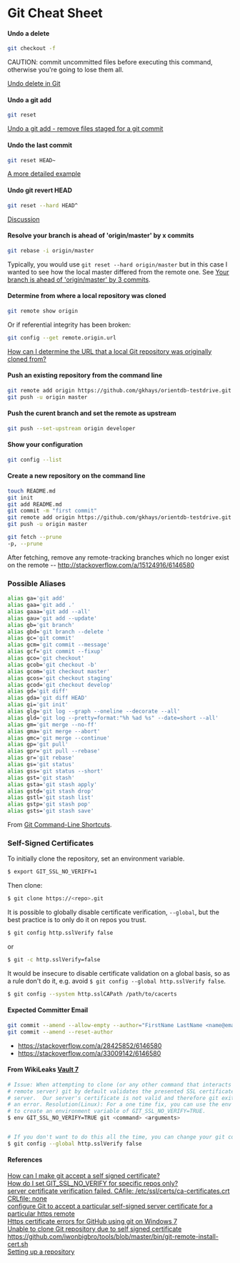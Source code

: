 # Git Cheat Sheet

#### Undo a delete

```bash
git checkout -f
```
CAUTION: commit uncommitted files before executing this command, otherwise you're going to lose them all.

[Undo delete in Git](http://stackoverflow.com/a/9478062/6146580)

#### Undo a git add

```bash
git reset
```

[Undo a git add - remove files staged for a git commit](http://data.agaric.com/undo-git-add-remove-files-staged-git-commit)

#### Undo the last commit

```bash
git reset HEAD~
```
[A more detailed example](https://stackoverflow.com/a/927386/6146580)

#### Undo git revert HEAD

```bash
git reset --hard HEAD^
```
[Discussion](https://stackoverflow.com/a/3662556/6146580)

#### Resolve your branch is ahead of 'origin/master' by x commits

```bash
git rebase -i origin/master
```
Typically, you would use `git reset --hard origin/master` but in this case I wanted to see how the local master differed from the remote one. See [Your branch is ahead of 'origin/master' by 3 commits](https://stackoverflow.com/a/16288283/6146580).

#### Determine from where a local repository was cloned

```bash
git remote show origin
```
Or if referential integrity has been broken:
```bash
git config --get remote.origin.url
```
[How can I determine the URL that a local Git repository was originally cloned from?](https://stackoverflow.com/questions/4089430/how-can-i-determine-the-url-that-a-local-git-repository-was-originally-cloned-fr)

#### Push an existing repository from the command line

```bash
git remote add origin https://github.com/gkhays/orientdb-testdrive.git
git push -u origin master
```

#### Push the curent branch and set the remote as upstream

```bash
git push --set-upstream origin developer
```

#### Show your configuration

```bash
git config --list
```

#### Create a new repository on the command line

```bash
touch README.md
git init
git add README.md
git commit -m "first commit"
git remote add origin https://github.com/gkhays/orientdb-testdrive.git
git push -u origin master
```

```bash
git fetch --prune
-p, --prune
```
After fetching, remove any remote-tracking branches which no longer exist on the remote -- http://stackoverflow.com/a/15124916/6146580

### Possible Aliases

```bash
alias ga='git add'
alias gaa='git add .'
alias gaaa='git add --all'
alias gau='git add --update'
alias gb='git branch'
alias gbd='git branch --delete '
alias gc='git commit'
alias gcm='git commit --message'
alias gcf='git commit --fixup'
alias gco='git checkout'
alias gcob='git checkout -b'
alias gcom='git checkout master'
alias gcos='git checkout staging'
alias gcod='git checkout develop'
alias gd='git diff'
alias gda='git diff HEAD'
alias gi='git init'
alias glg='git log --graph --oneline --decorate --all'
alias gld='git log --pretty=format:"%h %ad %s" --date=short --all'
alias gm='git merge --no-ff'
alias gma='git merge --abort'
alias gmc='git merge --continue'
alias gp='git pull'
alias gpr='git pull --rebase'
alias gr='git rebase'
alias gs='git status'
alias gss='git status --short'
alias gst='git stash'
alias gsta='git stash apply'
alias gstd='git stash drop'
alias gstl='git stash list'
alias gstp='git stash pop'
alias gsts='git stash save'
```
From [Git Command-Line Shortcuts](https://jonsuh.com/blog/git-command-line-shortcuts/).

### Self-Signed Certificates

To initially clone the repository, set an environment variable.

```bash
$ export GIT_SSL_NO_VERIFY=1
```

Then clone:

```bash
$ git clone https://<repo>.git
```

It is possible to globally disable certificate verification, `--global`, but the best practice is to only do it on repos you trust.

```bash
$ git config http.sslVerify false
```
or
```bash
$ git -c http.sslVerify=false
```

It would be insecure to disable certificate validation on a global basis, so as a rule don't do it, e.g. avoid `$ git config --global http.sslVerify false`.

```bash
$ git config --system http.sslCAPath /path/to/cacerts
```

#### Expected Committer Email

```bash
git commit --amend --allow-empty --author="FirstName LastName <name@email.com>"
git commit --amend --reset-author
```
* https://stackoverflow.com/a/28425852/6146580
* https://stackoverflow.com/a/33009142/6146580

#### From WikiLeaks [Vault 7](https://wikileaks.org/ciav7p1/cms/page_1179773.html)
```bash
# Issue: When attempting to clone (or any other command that interacts with the 
# remote server) git by default validates the presented SSL certificate by the 
# server.  Our server's certificate is not valid and therefore git exits out with 
# an error. Resolution(Linux): For a one time fix, you can use the env command 
# to create an environment variable of GIT_SSL_NO_VERIFY=TRUE. 
$ env GIT_SSL_NO_VERIFY=TRUE git <command> <arguments>


# If you don't want to do this all the time, you can change your git configuration:
$ git config --global http.sslVerify false
```

#### References
[How can I make git accept a self signed certificate?](http://stackoverflow.com/a/11622001/6146580)<br/>
[How do I set GIT_SSL_NO_VERIFY for specific repos only?](http://stackoverflow.com/a/9008394/6146580)<br/>
[server certificate verification failed. CAfile: /etc/ssl/certs/ca-certificates.crt CRLfile: none](http://stackoverflow.com/a/21181447/6146580)<br/>
[configure Git to accept a particular self-signed server certificate for a particular https remote](http://stackoverflow.com/a/16543283/6146580)<br/>
[Https certificate errors for GitHub using git on Windows 7](http://stackoverflow.com/a/32318742/6146580)<br/>
[Unable to clone Git repository due to self signed certificate](https://confluence.atlassian.com/fishkb/unable-to-clone-git-repository-due-to-self-signed-certificate-376838977.html)<br/>
https://github.com/iwonbigbro/tools/blob/master/bin/git-remote-install-cert.sh<br/>
[Setting up a repository](https://www.atlassian.com/git/tutorials/setting-up-a-repository)
